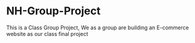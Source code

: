 # NH-Group-Project
This is a Class Group Project, We as a group are building an E-commerce website as our class final project 
